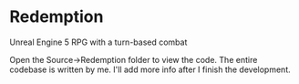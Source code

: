 # Redemption
Unreal Engine 5 RPG with a turn-based combat

Open the Source->Redemption folder to view the code. The entire codebase is written by me. I'll add more info after I finish the development.
